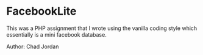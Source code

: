 # FacebookLite
This was a PHP assignment that I wrote using the vanilla coding style which essentially is a mini facebook database.

Author: Chad Jordan

